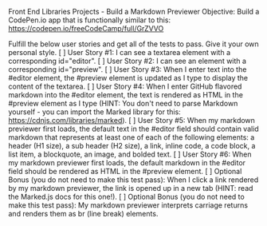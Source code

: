 Front End Libraries Projects - Build a Markdown Previewer
Objective: Build a CodePen.io app that is functionally similar to this: https://codepen.io/freeCodeCamp/full/GrZVVO

Fulfill the below user stories and get all of the tests to pass. Give it your own personal style.
[ ] User Story #1: I can see a textarea element with a corresponding id="editor".
[ ] User Story #2: I can see an element with a corresponding id="preview".
[ ] User Story #3: When I enter text into the #editor element, the #preview element is updated as I type to display the content of the textarea.
[ ] User Story #4: When I enter GitHub flavored markdown into the #editor element, the text is rendered as HTML in the #preview element as I type (HINT: You don't need to parse Markdown yourself - you can import the Marked library for this: https://cdnjs.com/libraries/marked).
[ ] User Story #5: When my markdown previewer first loads, the default text in the #editor field should contain valid markdown that represents at least one of each of the following elements: a header (H1 size), a sub header (H2 size), a link, inline code, a code block, a list item, a blockquote, an image, and bolded text.
[ ] User Story #6: When my markdown previewer first loads, the default markdown in the #editor field should be rendered as HTML in the #preview element.
[ ] Optional Bonus (you do not need to make this test pass): When I click a link rendered by my markdown previewer, the link is opened up in a new tab (HINT: read the Marked.js docs for this one!).
[ ] Optional Bonus (you do not need to make this test pass): My markdown previewer interprets carriage returns and renders them as br (line break) elements.